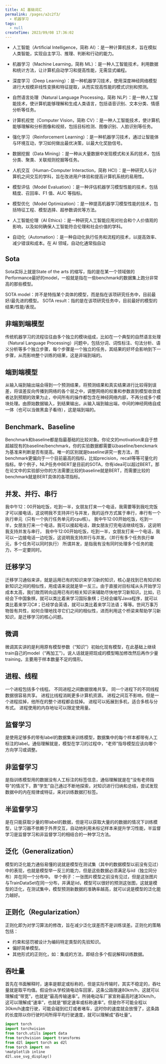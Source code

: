 ```yaml
---
title: AI 基础词汇
permalink: /pages/a2c2f3/
  - 机器学习
tags:
  - null
createTime: 2023/09/08 17:36:02
---
```



- 人工智能（Artificial Intelligence，简称 AI）：是一种计算机技术，旨在模拟人类智能，实现自主学习、推理、判断和行动的能力。

- 机器学习（Machine Learning，简称 ML）：是一种人工智能技术，利用数据和统计方法，让计算机自动学习和提高性能，无需显式编程。

- 深度学习（Deep Learning）：是一种机器学习技术，使用深度神经网络模型进行大规模非线性变换和特征提取，从而实现高性能的模式识别和预测。

- 自然语言处理（Natural Language Processing，简称 NLP）：是一种人工智能技术，使计算机能够理解和生成人类语言，包括语音识别、文本分类、情感分析等任务。

- 计算机视觉（Computer Vision，简称 CV）：是一种人工智能技术，使计算机能够理解和分析图像和视频，包括目标检测、图像识别、人脸识别等任务。

- 强化学习（Reinforcement Learning）：是一种机器学习技术，通过让智能体与环境互动，学习如何做出最优决策，以最大化奖励信号。

- 数据挖掘（Data Mining）：是一种从大量数据中发现模式和关系的技术，包括分类、聚类、关联规则挖掘等任务。

- 人机交互（Human-Computer Interaction，简称 HCI）：是一种研究人与计算机之间交互的学科，旨在改进用户体验和提高计算机系统的易用性。

- 模型评估（Model Evaluation）：是一种评估机器学习模型性能的技术，包括精度、召回率、F1 值、AUC 等指标。

- 模型优化（Model Optimization）：是一种提高机器学习模型性能的技术，包括特征工程、模型选择、超参数调优等方法。

- 人工智能伦理（AI Ethics）：是一种研究人工智能应用对社会和个人价值观的影响，以及如何确保人工智能符合伦理和社会价值的学科。

- 自动化（Automation）：是一种自动化执行任务和流程的技术，以提高效率、减少错误和成本。在 AI 领域，自动化通常指自动

## Sota
Sota实际上就是State of the arts 的缩写，指的是在某一个领域做的Performance最好的model，一般就是指在一些benchmark的数据集上跑分非常高的那些模型。

SOTA model：并不是特指某个具体的模型，而是指在该项研究任务中，目前最好/最先进的模型。
SOTA result：指的是在该项研究任务中，目前最好的模型的结果/性能/表现。

## 非端到端模型
传统机器学习的流程往往由多个独立的模块组成，比如在一个典型的自然语言处理（Natural Language Processing）问题中，包括分词、词性标注、句法分析、语义分析等多个独立步骤，每个步骤是一个独立的任务，其结果的好坏会影响到下一步骤，从而影响整个训练的结果，这是非端到端的。

## 端到端模型
从输入端到输出端会得到一个预测结果，将预测结果和真实结果进行比较得到误差，将误差反向传播到网络的各个层之中，调整网络的权重和参数直到模型收敛或者达到预期的效果为止，中间所有的操作都包含在神经网络内部，不再分成多个模块处理。由原始数据输入，到结果输出，从输入端到输出端，中间的神经网络自成一体（也可以当做黑盒子看待），这是端到端的。

## Benchmark、Baseline
Benchmark和baseline都是指最基础的比较对象。你论文的motivation来自于想超越现有的baseline/benchmark，你的实验数据都需要以baseline/benckmark为基准来判断是否有提高。唯一的区别就是baseline讲究一套方法，而benchmark更偏向于一个目前最高的指标，比如precision，recall等等可量化的指标。举个例子，NLP任务中BERT是目前的SOTA，你有idea可以超过BERT。那在论文中的实验部分你的方法需要比较的baseline就是BERT，而需要比较的benchmark就是BERT具体的各项指标。

## 并发、并行、串行
我中午12：00开始吃饭，吃到一半，女朋友打来一个电话，我需要等到我吃完饭才可以接电话，这说明我不支持并行与并发，我的运作方式属于串行，串行有一个执行单元（只有一个执行任务单元的cpu核）。
我中午12:00开始吃饭，吃到一半，女朋友打来一个电话，我可以接起电话，跟女朋友打完电话继续吃饭，这说明我支持并发与串行，
我中午12:00开始吃饭，吃到一半，女朋友打来一个电话，我可以一边接电话一边吃饭，这说明我支持并行与并发。（并行有多个任务执行单元，多个任务可以同时执行）
所谓并发，是指我有没有同时处理多个任务的能力，不一定要同时。

## 迁移学习
迁移学习通俗来讲，就是运用已有的知识来学习新的知识，核心是找到已有知识和新知识之间的相似性，用成语来说就是举一反三。由于直接对目标域从头开始学习成本太高，我们故而转向运用已有的相关知识来辅助尽快地学习新知识。比如，已经会下中国象棋，就可以类比着来学习国际象棋；已经会编写Java程序，就可以类比着来学习C#；已经学会英语，就可以类比着来学习法语；等等。世间万事万物皆有共性，如何合理地找寻它们之间的相似性，进而利用这个桥梁来帮助学习新知识，是迁移学习的核心问题。

## 微调
微调其实讲的是利用原有模型参数（“知识”）初始化现有模型，在此基础上继续train自己的model（“再加工”）。说人话就是把现成的模型略加修改然后再作少量training，主要用于样本数量不足的情形。

## 进程、线程
一个进程包括多个线程。
不同进程之间数据很难共享。
同一个进程下的不同线程数据很容易共享。
进程比线程消耗更多计算机资源。
进程之间互不影响，但是一个进程挂掉，他所在的整个进程都会挂掉。
进程可以拓展到多机，适合多核与分布式。
进程使用的内存地址可以限定使用量。

## 监督学习
是使用足够多的带有label的数据集来训练模型，数据集中的每个样本都带有人工标注的label。通俗理解就是，模型在学习的过程中，“老师”指导模型应该向哪个方向学习或调整。

## 非监督学习
是指训练模型用的数据没有人工标注的标签信息，通俗理解就是在“没有老师指导”的情况下，靠“学生”自己通过不断地探索，对知识进行归纳和总结，尝试发现数据中的内在规律或特征，来对训练数据打标签。

## 半监督学习
是在只能获取少量的带label的数据，但是可以获取大量的的数据的情况下训练模型，让学习器不依赖于外界交互，自动地利用未标记样本来提升学习性能，半监督学习是监督学习和非监督学习的相结合的一种学习方法。

## 泛化（Generalization）
模型的泛化能力通俗易懂的说就是模型在测试集（其中的数据模型以前没有见过）中的表现，也就是模型举一反三的能力，但是这些数据必须满足与iid（独立同分布）并在同一个分布中。
举个例子：一张图片模型之前没有见过，但是这张图片与TrainDataSet在同一分布，并满足iid，模型可以很好的预测这张图，这就是模型的泛化，在测试集中，模型预测新数据的准确率越高，就可以说是模型的泛化能力越好。

## 正则化（Regularization）
正则化即为对学习算法的修改，旨在减少泛化误差而不是训练误差。正则化的策略包括：

- 约束和惩罚被设计为编码特定类型的先验知识。
- 偏好简单模型。
- 其他形式的正则化，如：集成的方法，即结合多个假说解释训练数据。

## 吞吐量
首先在书面解释时，速率是额定或标称的，但是实际传输时，其实不稳定的，吞吐量就是取平均值。假设你从学校骑电动车回家，这条公路限速80km/h，这就可以理解成“带宽”，也就是“最高传输速率”。所骑电动车厂家宣称最高时速30km/h，这可以理解成“速率”，也就是“额定速率或标称速率”。但是你不可能全程以30km/h速度行驶，可能会碰到红灯或者堵车，这时你的速度就会放慢了，这条路的长度除以你行驶时间所得平均行驶速度，就可以理解成“吞吐量”。

```python
import torch
import torchvision
from torch.utils import data
from torchvision import transforms
from d2l import torch as d2l
from torch import nn
%matplotlib inline
d2l.use_svg_display()
```